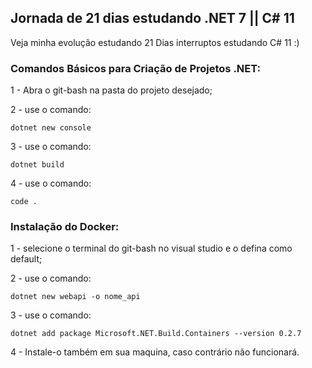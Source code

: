 ## Jornada de 21 dias estudando .NET 7 || C# 11

Veja minha evolução estudando 21 Dias interruptos estudando C# 11 :)

### Comandos Básicos para Criação de Projetos .NET:

1 - Abra o git-bash na pasta do projeto desejado;

2 - use o comando:

 	dotnet new console

3 - use o comando:
 
	dotnet build

4 - use o comando:

	code .


### Instalação do Docker:

1 - selecione o terminal do git-bash no visual studio e o defina como default;

2 - use o comando:

	dotnet new webapi -o nome_api

3 - use o comando: 

	dotnet add package Microsoft.NET.Build.Containers --version 0.2.7

4 - Instale-o também em sua maquina, caso contrário não funcionará.
